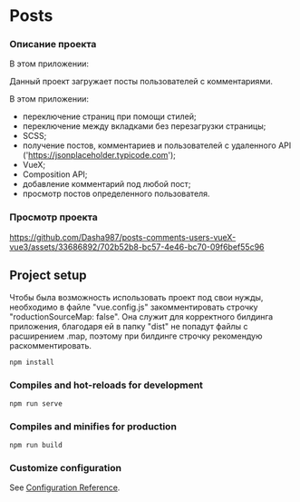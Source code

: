 # Posts

### Описание проекта

В этом приложении:

Данный проект загружает посты пользователей с комментариями.

В этом приложении:
- переключение страниц при помощи стилей;
- переключение между вкладками без перезагрузки страницы;
- SCSS;
- получение постов, комментариев и пользователей с удаленного API ('https://jsonplaceholder.typicode.com');
- VueX;
- Composition API;
- добавление комментарий под любой пост;
- просмотр постов определенного пользователя.

### Просмотр проекта

https://github.com/Dasha987/posts-comments-users-vueX-vue3/assets/33686892/702b52b8-bc57-4e46-bc70-09f6bef55c96

## Project setup

Чтобы была возможность использовать проект под свои нужды, необходимо в файле "vue.config.js" закомментировать строчку "roductionSourceMap: false". Она служит для корректного билдинга приложения, благодаря ей в папку "dist" не попадут файлы с расширением .map, поэтому при билдинге строчку рекомендую раскомментировать.

```
npm install
```

### Compiles and hot-reloads for development

```
npm run serve
```

### Compiles and minifies for production

```
npm run build
```

### Customize configuration

See [Configuration Reference](https://cli.vuejs.org/config/).
